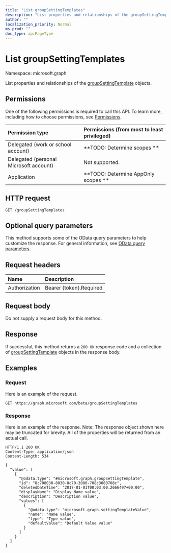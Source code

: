 ```yaml
---
title: "List groupSettingTemplates"
description: "List properties and relationships of the groupSettingTemplate objects."
author: ""
localization_priority: Normal
ms.prod: ""
doc_type: apiPageType
---
```


# List groupSettingTemplates

Namespace: microsoft.graph

List properties and relationships of the [groupSettingTemplate](../resources/groupsettingtemplate.md) objects.

## Permissions
One of the following permissions is required to call this API. To learn more, including how to choose permissions, see [Permissions](/concepts/permissions-reference.md).

|Permission type|Permissions (from most to least privileged)|
|:---|:---|
|Delegated (work or school account)|**TODO: Determine scopes **|
|Delegated (personal Microsoft account)|Not supported.|
|Application|**TODO: Determine AppOnly scopes **|

## HTTP request
<!-- {
  "blockType": "ignored"
}
-->
``` http
GET /groupSettingTemplates
```

## Optional query parameters
This method supports some of the OData query parameters to help customize the response. For general information, see [OData query parameters](/graph/query-parameters).

## Request headers
|Name|Description|
|:---|:---|
|Authorization|Bearer {token}.Required|

## Request body
Do not supply a request body for this method.

## Response
If successful, this method returns a `200 OK` response code and a collection of [groupSettingTemplate](../resources/groupsettingtemplate.md) objects in the response body.

## Examples

### Request
Here is an example of the request.
<!-- {
  "blockType": "request",
  "name": "get_groupsettingtemplate"
}
-->
``` http
GET https://graph.microsoft.com/beta/groupSettingTemplates
```

### Response
Here is an example of the response. Note: The response object shown here may be truncated for brevity. All of the properties will be returned from an actual call.
<!-- {
  "blockType": "response",
  "truncated": true,
  "@odata.type": "collection(microsoft.graph.groupsettingtemplate)"
}
-->
``` http
HTTP/1.1 200 OK
Content-Type: application/json
Content-Length: 534

{
  "value": [
    {
      "@odata.type": "#microsoft.graph.groupSettingTemplate",
      "id": "8c708030-8030-8c70-3080-708c3080708c",
      "deletedDateTime": "2017-01-01T00:03:00.2666497+00:00",
      "displayName": "Display Name value",
      "description": "Description value",
      "values": [
        {
          "@odata.type": "microsoft.graph.settingTemplateValue",
          "name": "Name value",
          "type": "Type value",
          "defaultValue": "Default Value value"
        }
      ]
    }
  ]
}
```

